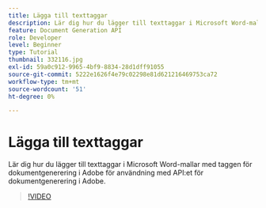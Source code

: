 ```yaml
---
title: Lägga till texttaggar
description: Lär dig hur du lägger till texttaggar i Microsoft Word-mallar med taggen för dokumentgenerering i Adobe för användning med API:et för dokumentgenerering i Adobe
feature: Document Generation API
role: Developer
level: Beginner
type: Tutorial
thumbnail: 332116.jpg
exl-id: 59a0c912-9965-4bf9-8834-28d1dff91055
source-git-commit: 5222e1626f4e79c02298e81d621216469753ca72
workflow-type: tm+mt
source-wordcount: '51'
ht-degree: 0%

---
```


# Lägga till texttaggar

Lär dig hur du lägger till texttaggar i Microsoft Word-mallar med taggen för dokumentgenerering i Adobe för användning med API:et för dokumentgenerering i Adobe.

>[!VIDEO](https://video.tv.adobe.com/v/332116?hidetitle=true)
